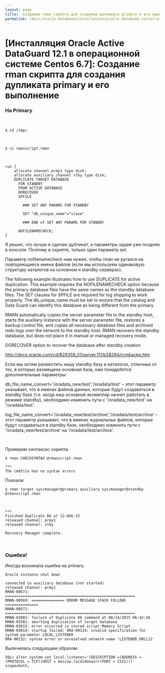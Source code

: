 ```yaml
---
layout: page
title:  Создание rman скрипта для создания дупликата primary и его выполнение
permalink: /docs/oracle-database/installation/oracle-database-installation/distributed/dataguard/linux/6.7/oracle/12.1/run-rman-script-for-duplicate-instance/
---
```


# [Инсталляция Oracle Active DataGuard 12.1 в операционной системе Centos 6.7]: Создание rman скрипта для создания дупликата primary и его выполнение



### На Primary

<br/>

	$ cd /tmp/

<br/>

	$ vi rmanscript.rman


<br/>


	run {
		allocate channel prmy1 type disk;
		allocate auxiliary channel stby type disk;
		DUPLICATE TARGET DATABASE
		  FOR STANDBY
		  FROM ACTIVE DATABASE
		  DORECOVER
		  SPFILE

			### SET ANY PARAMS FOR STANDBY

			SET "db_unique_name"="slave"

			### END of SET ANY PARAMS FOR STANDBY

		  NOFILENAMECHECK;
	}

Я решил, что лучше я сделаю дубликат, а параметры задам уже позднее в консоли. Поэтому в скрипте, только один параметр set.


Параметр nofilenamecheck нам нужен, чтобы rman не ругался на повторяющиеся имена файлов (если мы используем одинаковую структуру каталогов на основном и standby серверах).

The following example illustrates how to use DUPLICATE for active duplication. This example requires the NOFILENAMECHECK option because the primary database files have the same names as the standby database files. The SET clauses for SPFILE are required for log shipping to work properly. The db_unique_name must be set to ensure that the catalog and Data Guard can identify this database as being different from the primary.

RMAN automatically copies the server parameter file to the standby host, starts the auxiliary instance with the server parameter file, restores a backup control file, and copies all necessary database files and archived redo logs over the network to the standby host. RMAN recovers the standby database, but does not place it in manual or managed recovery mode.

DORECOVER option to recover the database after standby creation


http://docs.oracle.com/cd/B28359_01/server.111/b28294/rcmbackp.htm


Если мы хотим разместить нашу standby базу в каталогах, отличных от тех, в которых размещена основная база, нам понадобятся дополнительные параметры:

db_file_name_convert='/oradata_new/test','/oradata/test' – этот параметр указывает, что в именах файлов данных, которые будут создаваться в standby базе (т.е. когда наш основной экземпляр начнет работать в режиме standby), необходимо изменить пути с '/oradata_new/test' на '/oradata/test'.

log_file_name_convert='/oradata_new/test/archive','/oradata/test/archive' – этот параметр указывает, что в именах журнальных файлов, которые будут создаваться в standby базе, необходимо изменить пути с '/oradata_new/test/archive' на '/oradata/test/archive'.


<br/>

Проверим синтаксис скрипта.


	$ rman CHECKSYNTAX @rmanscript.rman

	***
	The cmdfile has no syntax errors


Поехали:

	$ rman target sys/manager@primary auxiliary sys/manager@standby @rmanscript.rman

<br/>

	***
	Finished Duplicate Db at 12-AUG-15
	released channel: prmy1
	released channel: stby

	Recovery Manager complete.


<!--

SQL>  select to_char(CURRENT_SCN) CURRENT_SCN FROM V$DATABASE;

-->



<br/>

### Ошибка!


Иногда возникала ошибка на primary.


	Oracle instance shut down

	connected to auxiliary database (not started)
	released channel: prmy1
	RMAN-00571: ===========================================================
	RMAN-00569: =============== ERROR MESSAGE STACK FOLLOWS ===============
	RMAN-00571: ===========================================================
	RMAN-03002: failure of Duplicate Db command at 08/14/2015 06:42:26
	RMAN-05501: aborting duplication of target database
	RMAN-03015: error occurred in stored script Memory Script
	RMAN-04014: startup failed: ORA-00119: invalid specification for system parameter LOCAL_LISTENER
	ORA-00132: syntax error or unresolved network name 'LISTENER_ORCL12'


Вылечилась следующим образом:

    SQL> alter system set local_listener='(DESCRIPTION =(ADDRESS = (PROTOCOL = TCP)(HOST = moscow.localdomain)(PORT = 1521)))' scope=both;
